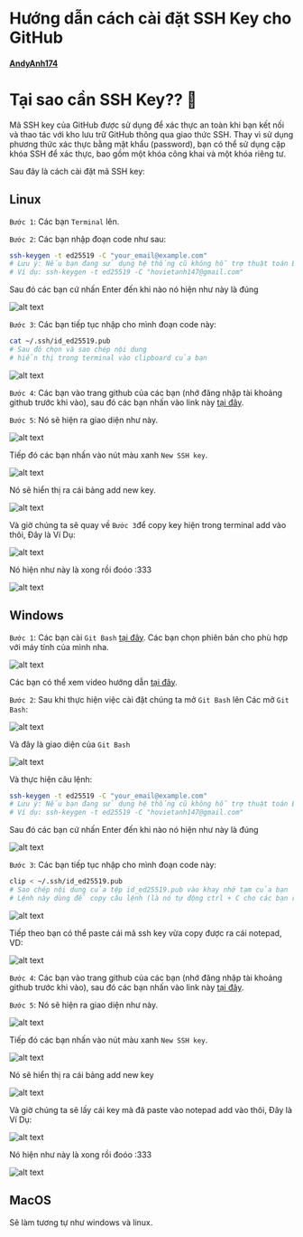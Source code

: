 # Hướng dẫn cách cài đặt SSH Key cho GitHub
#### [AndyAnh174](https://github.com/AndyAnh174/)

# Tại sao cần SSH Key?? 🤔

Mã SSH key của GitHub được sử dụng để xác thực an toàn khi bạn kết nối và thao tác với kho lưu trữ GitHub thông qua giao thức SSH. Thay vì sử dụng phương thức xác thực bằng mật khẩu (password), bạn có thể sử dụng cặp khóa SSH để xác thực, bao gồm một khóa công khai và một khóa riêng tư.

Sau đây là cách cài đặt mã SSH key:

## Linux

`Bước 1`: Các bạn `Terminal` lên.

`Bước 2`: Các bạn nhập đoạn code như sau:
```sh
ssh-keygen -t ed25519 -C "your_email@example.com"
# Lưu ý: Nếu bạn đang sử dụng hệ thống cũ không hỗ trợ thuật toán Ed25519, hãy sử dụng: ssh-keygen -t rsa -b 4096 -C "your_email@example.com"
# Ví dụ: ssh-keygen -t ed25519 -C "hovietanh147@gmail.com"
```
Sau đó các bạn cứ nhấn Enter đến khi nào nó hiện như này là đúng 

![alt text](image-1.png)

`Bước 3`: Các bạn tiếp tục nhập cho mình đoạn code này:
```sh
cat ~/.ssh/id_ed25519.pub
# Sau đó chọn và sao chép nội dung
# hiển thị trong terminal vào clipboard của bạn
```

![alt text](image-2.png)

`Bước 4`: Các bạn vào trang github của các bạn (nhớ đăng nhập tài khoảng github trước khi vào), sau đó các bạn nhấn vào link này [tại đây](https://github.com/settings/keys).

`Bước 5`: Nó sẽ hiện ra giao diện như này.

![alt text](image-3.png)

Tiếp đó các bạn nhấn vào nút màu xanh `New SSH key`.

![alt text](image-4.png)

Nó sẽ hiển thị ra cái bảng add new key.

![alt text](image-5.png)

Và giờ chúng ta sẽ quay về `Bước 3`để copy key hiện trong terminal add vào thôi, Đây là Ví Dụ:

![alt text](image-6.png)

Nó hiện như này là xong rồi đoóo :333

![alt text](image-7.png)

## Windows
`Bước 1`: Các bạn cài `Git Bash` [tại đây](https://git-scm.com/download/win).
Các bạn chọn phiên bản cho phù hợp với máy tính của mình nha.

![alt text](image-8.png)

Các bạn có thể xem video hướng dẫn [tại đây](https://www.thegioididong.com/game-app/huong-dan-cach-tai-cai-dat-cau-hinh-git-tren-laptop-may-tinh-1299681).

`Bước 2`: Sau khi thực hiện việc cài đặt chúng ta mở `Git Bash` lên
Các mở `Git Bash`:

![alt text](image-14.png)

Và đây là giao diện của `Git Bash`

![alt text](image-15.png)

Và thực hiện câu lệnh:

 ```sh
ssh-keygen -t ed25519 -C "your_email@example.com"
# Lưu ý: Nếu bạn đang sử dụng hệ thống cũ không hỗ trợ thuật toán Ed25519, hãy sử dụng:  ssh-keygen -t rsa -b 4096 -C "your_email@example.com"
# Ví dụ: ssh-keygen -t ed25519 -C "hovietanh147@gmail.com"
```
Sau đó các bạn cứ nhấn Enter đến khi nào nó hiện như này là đúng 

![alt text](image-9.png)

`Bước 3`: Các bạn tiếp tục nhập cho mình đoạn code này:
```sh
clip < ~/.ssh/id_ed25519.pub
# Sao chép nội dung của tệp id_ed25519.pub vào khay nhớ tạm của bạn
# Lệnh này dùng để copy câu lệnh (là nó tự động ctrl + C cho các bạn rồi)
```

![alt text](image-10.png)

Tiếp theo bạn có thể paste cái mã ssh key vừa copy được ra cái notepad, VD:

![alt text](image-11.png)

`Bước 4`: Các bạn vào trang github của các bạn (nhớ đăng nhập tài khoảng github trước khi vào), sau đó các bạn nhấn vào link này [tại đây](https://github.com/settings/keys).

`Bước 5`: Nó sẽ hiện ra giao diện như này.

![alt text](image-3.png)

Tiếp đó các bạn nhấn vào nút màu xanh `New SSH key`.

![alt text](image-4.png)

Nó sẽ hiển thị ra cái bảng add new key

![alt text](image-5.png)

Và giờ chúng ta sẽ lấy cái key mà đã paste vào notepad add vào thôi, Đây là Ví Dụ:

![alt text](image-12.png)

Nó hiện như này là xong rồi đoóo :333

![alt text](image-13.png)

## MacOS

Sẽ làm tương tự như windows và linux.